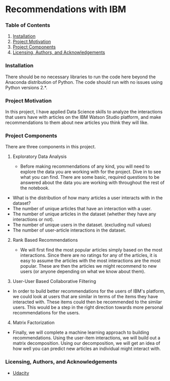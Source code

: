 # Recommendations with IBM

### Table of Contents

1. [Installation](#installation)
2. [Project Motivation](#motivation)
3. [Project Components](#projectComponents)
4. [Licensing, Authors, and Acknowledgements](#licensing)

### Installation <a name="installation"></a>

There should be no necessary libraries to run the code here beyond the Anaconda distribution of Python. The code should run with no issues using Python versions 2.*.

### Project Motivation <a name="motivation"></a>
In this project, I have applied Data Science skills to analyze the interactions that users have with articles on the IBM Watson Studio platform, and make recommendations to them about new articles you think they will like.


### Project Components <a name="projectComponents"></a>
There are three components in this project.

1. Exploratory Data Analysis

	- Before making recommendations of any kind, you will need to explore the data you are working with for the project. Dive in to see what you can find. There are some basic, required questions to be answered about the data you are working with throughout the rest of the notebook.
  - What is the distribution of how many articles a user interacts with in the dataset?
  - The number of unique articles that have an interaction with a user.
  - The number of unique articles in the dataset (whether they have any interactions or not).
  - The number of unique users in the dataset. (excluding null values)
  - The number of user-article interactions in the dataset.

2. Rank Based Recommendations
	
	- We will first find the most popular articles simply based on the most interactions. Since there are no ratings for any of the articles, it is easy to assume the articles with the most interactions are the most popular. These are then the articles we might recommend to new users (or anyone depending on what we know about them).

3. User-User Based Collaborative Filtering

  - In order to build better recommendations for the users of IBM's platform, we could look at users that are similar in terms of the items they have interacted with. These items could then be recommended to the similar users. This would be a step in the right direction towards more personal recommendations for the users.
  
4. Matrix Factorization

  - Finally, we will complete a machine learning approach to building recommendations. Using the user-item interactions, we will build out a matrix decomposition. Using our decomposition, we will get an idea of how well you can predict new articles an individual might interact with.


### Licensing, Authors, and Acknowledgements <a name="licensing"></a>

* [Udacity](https://www.udacity.com/)
